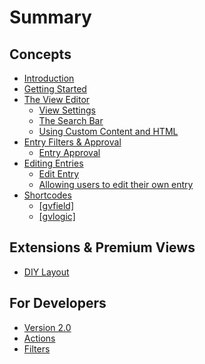 # Summary

## Concepts

* [Introduction](README.md)
* [Getting Started](chapter1.md)
* [The View Editor](the_view_editor.md)
  * [View Settings](admin/view_settings.md)
  * [The Search Bar](admin/widgets/search_bar.md)
  * [Using Custom Content and HTML](admin/fields/custom_content.md)
* [Entry Filters & Approval](entry_filters_&_approval.md)
  * [Entry Approval](entry_approval.md)
* [Editing Entries](edit-entry/editing_entries.md)
  * [Edit Entry](edit-entry/configure_edit_entry.md)
  * [Allowing users to edit their own entry](edit-entry/users_edit_own_entry.md)
* [Shortcodes](shortcodes/shortcodes.md)
  * [\[gvfield\]](shortcodes/[gvfield].md)
  * [\[gvlogic\]](shortcodes/gvlogic.md)

## Extensions & Premium Views

* [DIY Layout](diy-layout.md)

## For Developers

* [Version 2.0](actions/version-20.md)
* [Actions](actions/README.md)
* [Filters](filters/README.md)